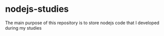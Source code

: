 # nodejs-studies
 The main purpose of this repository is to store nodejs code that I developed during my studies
